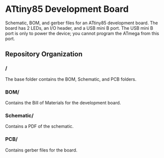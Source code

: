 # ATtiny85 Development Board

Schematic, BOM, and gerber files for an ATtiny85 development board. The board has 2 LEDs, an I/O header, and a USB mini B port. The USB mini B port is only to power the device; you cannot program the ATmega from this port.

## Repository Organization

### /

The base folder contains the BOM, Schematic, and PCB folders.

### BOM/
Contains the Bill of Materials for the development board.

### Schematic/
Contains a PDF of the schematic.

### PCB/
Contains gerber files for the board.